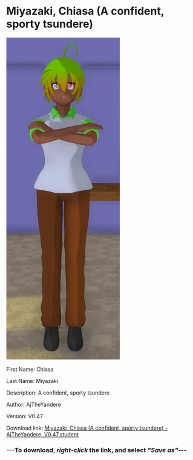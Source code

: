 # Miyazaki, Chiasa (A confident, sporty tsundere)

<img src="https://raw.githubusercontent.com/Arbiter1223/Daigaku-Gurashi-Custom-Students/master/Students/Files/Miyazaki%2C%20Chiasa%20(A%20confident%2C%20sporty%20tsundere).png" title="Miyazaki, Chiasa (A confident, sporty tsundere) - AjTheYandere, V0.47">

First Name: Chiasa

Last Name: Miyazaki

Description: A confident, sporty tsundere

Author: AjTheYandere

Version: V0.47

Download link: <a href="https://raw.githubusercontent.com/Arbiter1223/Daigaku-Gurashi-Custom-Students/master/Students/Files/Miyazaki%2C%20Chiasa%20(A%20confident%2C%20sporty%20tsundere)%20-%20AjTheYandere%2C%20V0.47.student">Miyazaki, Chiasa (A confident, sporty tsundere) - AjTheYandere, V0.47.student</a>

### ---**To download, _right-click_ the link, and select _"Save as"_**---
